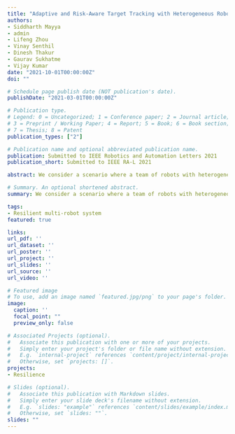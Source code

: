 ```yaml
---
title: "Adaptive and Risk-Aware Target Tracking with Heterogeneous Robot Teams"
authors:
- Siddharth Mayya
- admin
- Lifeng Zhou
- Vinay Senthil
- Dinesh Thakur
- Gaurav Sukhatme
- Vijay Kumar
date: "2021-10-01T00:00:00Z"
doi: ""

# Schedule page publish date (NOT publication's date).
publishDate: "2021-03-01T00:00:00Z"

# Publication type.
# Legend: 0 = Uncategorized; 1 = Conference paper; 2 = Journal article;
# 3 = Preprint / Working Paper; 4 = Report; 5 = Book; 6 = Book section;
# 7 = Thesis; 8 = Patent
publication_types: ["2"]

# Publication name and optional abbreviated publication name.
publication: Submitted to IEEE Robotics and Automation Letters 2021
publication_short: Submitted to IEEE RA-L 2021

abstract: We consider a scenario where a team of robots with heterogeneous sensors must track a set of hostile targets which induce sensory failures on the robots. In particular, the likelihood of failures depends on the proximity between the targets and the robots. We propose a control framework that implicitly addresses the competing objectives of performance maximization and sensor preservation (which impacts the future performance of the team).  Our framework consists of a predictive component---which accounts for the risk of being detected by the target, and a reactive component---which maximizes the performance of the team regardless of the failures that have already occurred. Based on a measure of the abundance of sensors in the team, our framework can generate aggressive and risk-averse robot configurations to track the targets. Crucially, the heterogeneous sensing capabilities of the robots are explicitly considered in each step, allowing for a more expressive risk-performance trade-off. Simulated experiments with induced sensor failures demonstrate the efficacy of the proposed approach.

# Summary. An optional shortened abstract.
summary: We consider a scenario where a team of robots with heterogeneous sensors must track a set of hostile targets which induce sensory failures on the robots.

tags:
- Resilient multi-robot system
featured: true

links:
url_pdf: ''
url_dataset: ''
url_poster: ''
url_project: ''
url_slides: ''
url_source: ''
url_video: ''

# Featured image
# To use, add an image named `featured.jpg/png` to your page's folder.
image:
  caption: ''
  focal_point: ""
  preview_only: false

# Associated Projects (optional).
#   Associate this publication with one or more of your projects.
#   Simply enter your project's folder or file name without extension.
#   E.g. `internal-project` references `content/project/internal-project/index.md`.
#   Otherwise, set `projects: []`.
projects:
- Resilience

# Slides (optional).
#   Associate this publication with Markdown slides.
#   Simply enter your slide deck's filename without extension.
#   E.g. `slides: "example"` references `content/slides/example/index.md`.
#   Otherwise, set `slides: ""`.
slides: ""
---
```

